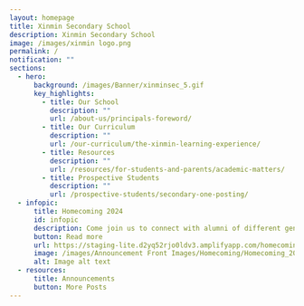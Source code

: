```yaml
---
layout: homepage
title: Xinmin Secondary School
description: Xinmin Secondary School
image: /images/xinmin logo.png
permalink: /
notification: ""
sections:
  - hero:
      background: /images/Banner/xinminsec_5.gif
      key_highlights:
        - title: Our School
          description: ""
          url: /about-us/principals-foreword/
        - title: Our Curriculum
          description: ""
          url: /our-curriculum/the-xinmin-learning-experience/
        - title: Resources
          description: ""
          url: /resources/for-students-and-parents/academic-matters/
        - title: Prospective Students
          description: ""
          url: /prospective-students/secondary-one-posting/
  - infopic:
      title: Homecoming 2024
      id: infopic
      description: Come join us to connect with alumni of different generations!
      button: Read more
      url: https://staging-lite.d2yq52rjo0ldv3.amplifyapp.com/homecoming-2024/
      image: /images/Announcement Front Images/Homecoming/Homecoming_2024.jpg
      alt: Image alt text
  - resources:
      title: Announcements
      button: More Posts
---
```


